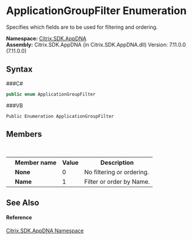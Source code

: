 # ApplicationGroupFilter Enumeration
 

Specifies which fields are to be used for filtering and ordering.

**Namespace:**&nbsp;<a href="N_Citrix_SDK_AppDNA">Citrix.SDK.AppDNA</a><br />**Assembly:**&nbsp;Citrix.SDK.AppDNA (in Citrix.SDK.AppDNA.dll) Version: 7.11.0.0 (7.11.0.0)

## Syntax

###C#
```csharp
public enum ApplicationGroupFilter
```

###VB
```vbnet
Public Enumeration ApplicationGroupFilter
```


## Members
&nbsp;<table><tr><th></th><th>Member name</th><th>Value</th><th>Description</th></tr><tr><td /><td target="F:Citrix.SDK.AppDNA.ApplicationGroupFilter.None">**None**</td><td>0</td><td>No filtering or ordering.</td></tr><tr><td /><td target="F:Citrix.SDK.AppDNA.ApplicationGroupFilter.Name">**Name**</td><td>1</td><td>Filter or order by Name.</td></tr></table>

## See Also


#### Reference
<a href="N_Citrix_SDK_AppDNA">Citrix.SDK.AppDNA Namespace</a><br />